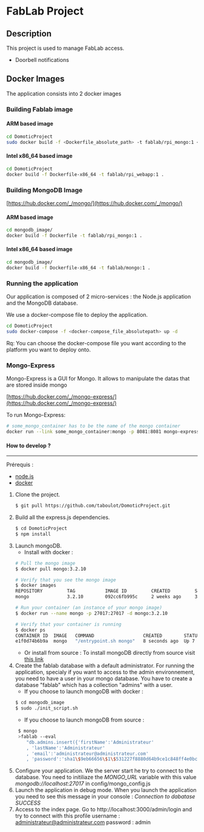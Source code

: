 # FabLab Project

## Description

This project is used to manage FabLab access.
- Doorbell notifications

## Docker Images

The application consists into 2 docker images

### Building Fablab image

#### ARM based image

```bash
cd DomoticProject
sudo docker build -f <Dockerfile_absolute_path> -t fablab/rpi_mongo:1 <Dockerfile_folder_path>
```

#### Intel x86_64 based image

```bash
cd DomoticProject
docker build -f Dockerfile-x86_64 -t fablab/rpi_webapp:1 .
```

### Building MongoDB Image
[https://hub.docker.com/_/mongo/](https://hub.docker.com/_/mongo/)

#### ARM based image

```bash
cd mongodb_image/
docker build -f Dockerfile -t fablab/rpi_mongo:1 .
```

#### Intel x86_64 based image
```bash
cd mongodb_image/
docker build -f Dockerfile-x86_64 -t fablab/mongo:1 .
```

### Running the application

Our application is composed of 2 micro-services : the Node.js application and the MongoDB database.

We use a docker-compose file to deploy the application.

```bash
cd DomoticProject
sudo docker-compose -f <docker-compose_file_absolutepath> up -d
```

Rq: You can choose the docker-compose file you want according to the platform you want to deploy onto.

### Mongo-Express
Mongo-Express is a GUI for Mongo. It allows to manipulate the datas that are stored inside mongo

[https://hub.docker.com/_/mongo-express/](https://hub.docker.com/_/mongo-express/)

To run Mongo-Express:

```bash
# some_mongo_container has to be the name of the mongo container
docker run --link some_mongo_container:mongo -p 8081:8081 mongo-express
```

#### How to develop ?

---

Prérequis :
- [node.js](https://nodejs.org/en/)
- [docker](https://www.docker.com/)

1. Clone the project.
    ```bash
    $ git pull https://github.com/taboulot/DomoticProject.git
    ```    
2. Build all the express.js dependencies.
    ```bash
    $ cd DomoticProject
    $ npm install
    ```
3. Launch mongoDB.
    - Install with docker :
    ```bash
    # Pull the mongo image
    $ docker pull mongo:3.2.10

    # Verify that you see the mongo image
    $ docker images
    REPOSITORY         TAG           IMAGE ID         CREATED         SIZE
    mongo              3.2.10        092cc6fb995c     2 weeks ago     342.5 MB

    # Run your container (an instance of your mongo image)
    $ docker run --name mongo -p 27017:27017 -d mongo:3.2.10

    # Verify that your container is running
    $ docker ps
    CONTAINER ID  IMAGE   COMMAND                  CREATED        STATUS         PORTS                      NAMES
    e1f0d74b6b9a  mongo   "/entrypoint.sh mongo"   8 seconds ago  Up 7 seconds   0.0.0.0:27017->27017/tcp   mongo

    ```     
    - Or install from source :
    To install mongoDB directly from source visit [this link](https://docs.mongodb.com)
4. Create the fablab database with a default administrator.
    For running the application, specialy if you want to access to the admin
    environnement, you need to have a user in your mongo database.
    You have to create a database "fablab" which has a collection "admins" with a user.
     - If you choose to launch mongoDB with docker :
     ```bash
     $ cd mongodb_image
     $ sudo ./init_script.sh
     ```
     - If you choose to launch mongoDB from source :
     ```bash
      $ mongo
      >fablab --eval
         "db.admins.insert({'firstName':'Administrateur'
         , 'lastName':'Administrateur'
         , 'email':'administrateur@administrateur.com'
         , 'password':'sha1\$9eb66656\$1\$531227f8880d64b9ce1c848ff4e0bcabcf7c733f'})"
      ```
5. Configure your application.
    We the server start he try to connect to the database.
    You need to initiliaze the *MONGO_URL* variable with this value *mongodb://localhost:27017* in config/mongo_config.js
6. Launch the application in debug mode.
    When you launch the application you need to see this message in your console : *Connection to dabatase SUCCESS*
7. Access to the index page.
    Go to http://localhost:3000/admin/login and try to connect with this profile
    username : administrateur@administrateur.com
    password : admin
